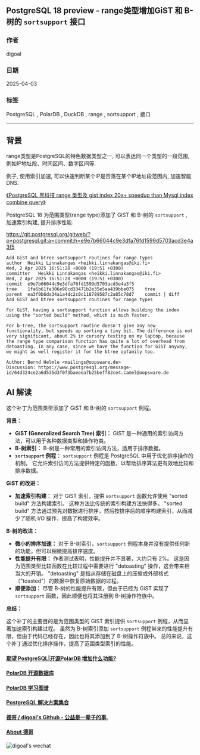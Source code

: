 ## PostgreSQL 18 preview - range类型增加GiST 和 B-树的 `sortsupport` 接口  
                                                                                                                                                    
### 作者                                                                                                                        
digoal                                                                                                                        
                                                                                                                               
### 日期                                                                                                                             
2025-04-03                                                                                                                       
                                                                                                                            
### 标签                                                                                                                          
PostgreSQL , PolarDB , DuckDB , range , sortsupport , 接口       
                                                                                                                                                   
----                                                                                                                            
                                                                                                                                          
## 背景       
range类型是PostgreSQL的特色数据类型之一, 可以表达同一个类型的一段范围, 例如IP地址段、时间区间、数字区间等.  
  
例子, 使用索引加速, 可以快速判断某个IP是否落在某个IP地址段范围内, 加速智能DNS.  
  
[《PostgreSQL 黑科技 range 类型及 gist index 20x+ speedup than Mysql index combine query》](../201206/20120607_01.md)    
     
PostgreSQL 18 为范围类型(range type)添加了 GiST 和 B-树的 `sortsupport` , 加速索引构建, 提升排序性能.    
     
https://git.postgresql.org/gitweb/?p=postgresql.git;a=commit;h=e9e7b66044c9e3dfa76fd1599d5703acd3e4a3f5  
```      
Add GiST and btree sortsupport routines for range types  
author	Heikki Linnakangas <heikki.linnakangas@iki.fi>	  
Wed, 2 Apr 2025 16:51:28 +0000 (19:51 +0300)  
committer	Heikki Linnakangas <heikki.linnakangas@iki.fi>	  
Wed, 2 Apr 2025 16:51:28 +0000 (19:51 +0300)  
commit	e9e7b66044c9e3dfa76fd1599d5703acd3e4a3f5  
tree	1fa6b61fa306e98cd33471b2e35e5aa439bbe075	tree  
parent	ea3f9b6da34a1a4dc2c0c118789587c2a85c78d7	commit | diff  
Add GiST and btree sortsupport routines for range types  
  
For GiST, having a sortsupport function allows building the index  
using the "sorted build" method, which is much faster.  
  
For b-tree, the sortsupport routine doesn't give any new  
functionality, but speeds up sorting a tiny bit. The difference is not  
very significant, about 2% in cursory testing on my laptop, because  
the range type comparison function has quite a lot of overhead from  
detoasting. In any case, since we have the function for GiST anyway,  
we might as well register it for the btree opfamily too.  
  
Author: Bernd Helmle <mailings@oopsware.de>  
Discussion: https://www.postgresql.org/message-id/64d324ce2a6d535d3f0f3baeeea7b25beff82ce4.camel@oopsware.de  
```      
    
## AI 解读    
这个补丁为范围类型添加了 GiST 和 B-树的 `sortsupport` 例程。  
  
**背景：**  
  
* **GiST (Generalized Search Tree) 索引：** GiST 是一种通用的索引访问方法，可以用于各种数据类型和操作符类。  
* **B-树索引：** B-树是一种常用的索引访问方法，适用于排序数据。  
* **`sortsupport` 例程：** `sortsupport` 例程是 PostgreSQL 中用于优化排序操作的机制。 它允许索引访问方法提供特定的函数，以帮助排序算法更有效地比较和排序数据。  
  
**GiST 的改进：**  
  
* **加速索引构建：** 对于 GiST 索引，提供 `sortsupport` 函数允许使用 "sorted build" 方法构建索引。 这种方法比传统的索引构建方法快得多。  "sorted build" 方法通过预先对数据进行排序，然后按排序后的顺序构建索引，从而减少了随机 I/O 操作，提高了构建效率。  
  
**B-树的改进：**  
  
* **微小的排序加速：** 对于 B-树索引，`sortsupport` 例程本身并没有提供任何新的功能，但可以稍微提高排序速度。  
* **性能提升有限：**  作者测试表明，性能提升并不显著，大约只有 2%。 这是因为范围类型比较函数在比较过程中需要进行 "detoasting" 操作，这会带来相当大的开销。 "detoasting" 是指从存储在磁盘上的压缩或外部格式（"toasted"）的数据中恢复原始数据的过程。  
* **顺便添加：** 尽管 B-树的性能提升有限，但由于已经为 GiST 实现了 `sortsupport` 函数，因此顺便也将其注册到 B-树操作符族中。  
  
**总结：**  
  
这个补丁的主要目的是为范围类型的 GiST 索引提供 `sortsupport` 例程，从而显著加速索引构建过程。 虽然为 B-树索引添加 `sortsupport` 例程带来的性能提升有限，但由于代码已经存在，因此也将其添加到了 B-树操作符族中。  总的来说，这个补丁通过优化排序操作，提高了范围类型索引的性能。  
      
  
#### [期望 PostgreSQL|开源PolarDB 增加什么功能?](https://github.com/digoal/blog/issues/76 "269ac3d1c492e938c0191101c7238216")
  
  
#### [PolarDB 开源数据库](https://openpolardb.com/home "57258f76c37864c6e6d23383d05714ea")
  
  
#### [PolarDB 学习图谱](https://www.aliyun.com/database/openpolardb/activity "8642f60e04ed0c814bf9cb9677976bd4")
  
  
#### [PostgreSQL 解决方案集合](../201706/20170601_02.md "40cff096e9ed7122c512b35d8561d9c8")
  
  
#### [德哥 / digoal's Github - 公益是一辈子的事.](https://github.com/digoal/blog/blob/master/README.md "22709685feb7cab07d30f30387f0a9ae")
  
  
#### [About 德哥](https://github.com/digoal/blog/blob/master/me/readme.md "a37735981e7704886ffd590565582dd0")
  
  
![digoal's wechat](../pic/digoal_weixin.jpg "f7ad92eeba24523fd47a6e1a0e691b59")
  
